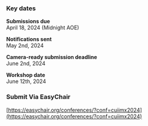### Key dates

**Submissions due**<br>
April 18, 2024 (Midnight AOE)


**Notifications sent**<br>
May 2nd, 2024

**Camera-ready submission deadline**<br>
June 2nd, 2024

**Workshop date**<br>
June 12th, 2024

### Submit Via EasyChair
[https://easychair.org/conferences/?conf=cuiimx2024](https://easychair.org/conferences/?conf=cuiimx2024)
